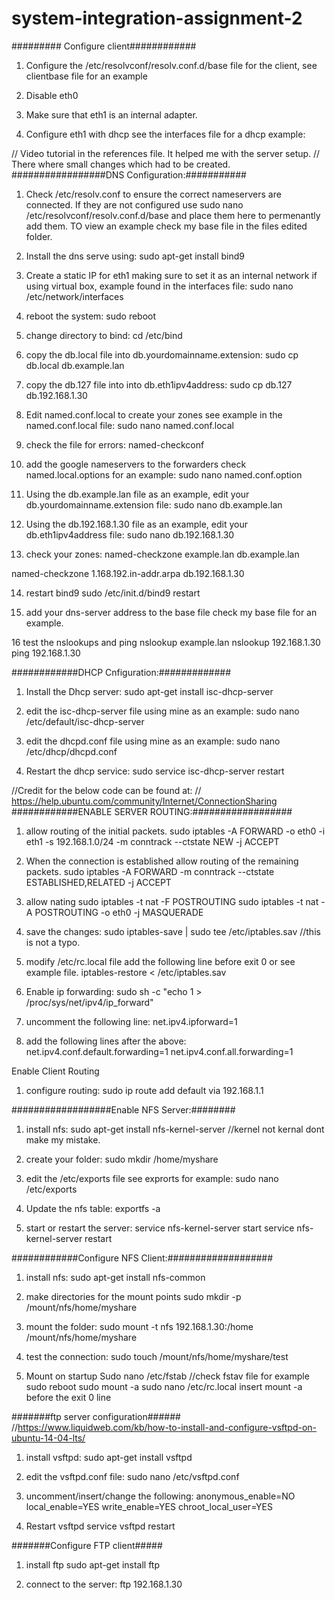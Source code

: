 # system-integration-assignment-2

######### Configure client############
1. Configure the /etc/resolvconf/resolv.conf.d/base file for the client,
see clientbase file for an example

2. Disable eth0

3. Make sure that eth1 is an internal adapter.

4. Configure eth1 with dhcp see the interfaces file for a dhcp example:


// Video tutorial in the references file. It helped me with the server setup.
// There where small changes which had to be created.
#################DNS Configuration:###########
1. Check /etc/resolv.conf to ensure the correct nameservers are connected.
If they are not configured use sudo nano /etc/resolvconf/resolv.conf.d/base and place them here to permenantly add them.
TO view an example check my base file in the files edited folder.

2. Install the dns serve using: sudo apt-get install bind9

3. Create a static IP for eth1 making sure to set it as an internal network if using virtual box,
example found in the interfaces file:
sudo nano /etc/network/interfaces

4. reboot the system:
sudo reboot

5. change directory to bind:
cd /etc/bind

6. copy the db.local file into db.yourdomainname.extension:
sudo cp db.local db.example.lan

7. copy the db.127 file into into db.eth1ipv4address:
sudo cp db.127 db.192.168.1.30

8. Edit named.conf.local to create your zones see example in the named.conf.local file:
sudo nano named.conf.local

9. check the file for errors:
named-checkconf

10. add the google nameservers to the forwarders check named.local.options for an example:
sudo nano named.conf.option

11. Using the db.example.lan file as an example, edit your db.yourdomainname.extension file:
sudo nano db.example.lan

12. Using the db.192.168.1.30 file as an example, edit your db.eth1ipv4address file:
sudo nano db.192.168.1.30

13. check your zones:
named-checkzone example.lan db.example.lan

named-checkzone 1.168.192.in-addr.arpa db.192.168.1.30

14. restart bind9
sudo /etc/init.d/bind9 restart

15. add your dns-server address to the base file check my base file for an example.

16 test the nslookups and ping
nslookup example.lan
nslookup 192.168.1.30
ping 192.168.1.30

############DHCP Cnfiguration:#############
1. Install the Dhcp server:
sudo apt-get install isc-dhcp-server

2. edit the isc-dhcp-server file using mine as an example:
sudo nano /etc/default/isc-dhcp-server

3. edit the dhcpd.conf file using mine as an example:
sudo nano /etc/dhcp/dhcpd.conf

4. Restart the dhcp service:
sudo service isc-dhcp-server restart


//Credit for the below code can be found at:
// https://help.ubuntu.com/community/Internet/ConnectionSharing
############ENABLE SERVER ROUTING:##################
1. allow routing of the initial packets. 
sudo iptables -A FORWARD -o eth0 -i eth1 -s 192.168.1.0/24 -m conntrack --ctstate NEW -j ACCEPT

2. When the connection is established allow routing of the remaining packets.
sudo iptables -A FORWARD -m conntrack --ctstate ESTABLISHED,RELATED -j ACCEPT

3. allow nating
sudo iptables -t nat -F POSTROUTING
sudo iptables -t nat -A POSTROUTING -o eth0 -j MASQUERADE

4. save the changes:
sudo iptables-save | sudo tee /etc/iptables.sav  //this is not a typo.

5. modify /etc/rc.local file add the following line before exit 0 or see example file.
iptables-restore < /etc/iptables.sav 

6. Enable ip forwarding:
sudo sh -c "echo 1 > /proc/sys/net/ipv4/ip_forward"

7. uncomment the following line:
net.ipv4.ipforward=1

8. add the following lines after the above:
net.ipv4.conf.default.forwarding=1
net.ipv4.conf.all.forwarding=1


Enable Client Routing
1. configure routing:
sudo ip route add default via 192.168.1.1


##################Enable NFS Server:########

1. install nfs:
sudo apt-get install nfs-kernel-server //kernel not kernal dont make my mistake.

2. create your folder:
sudo mkdir /home/myshare

3. edit the /etc/exports file see exprorts for example:
sudo nano /etc/exports

4. Update the nfs table:
exportfs -a

5. start or restart the server:
service nfs-kernel-server start
service nfs-kernel-server restart


############Configure NFS Client:###################
1. install nfs:
sudo apt-get install nfs-common

2. make directories for the mount points
sudo mkdir -p /mount/nfs/home/myshare

3. mount the folder:
sudo mount -t nfs 192.168.1.30:/home /mount/nfs/home/myshare

4. test the connection:
sudo touch /mount/nfs/home/myshare/test

5. Mount on startup
Sudo nano /etc/fstab
//check fstav file for example
sudo reboot
sudo mount -a
sudo nano /etc/rc.local
insert mount -a before the exit 0 line

#######ftp server configuration######
//https://www.liquidweb.com/kb/how-to-install-and-configure-vsftpd-on-ubuntu-14-04-lts/
1. install vsftpd:
sudo apt-get install vsftpd

2. edit the vsftpd.conf file:
sudo nano /etc/vsftpd.conf

3. uncomment/insert/change the following:
anonymous_enable=NO
local_enable=YES
write_enable=YES
chroot_local_user=YES

4. Restart vsftpd
service vsftpd restart

#######Configure FTP client#####

1. install ftp
sudo apt-get install ftp

2. connect to the server:
ftp 192.168.1.30
